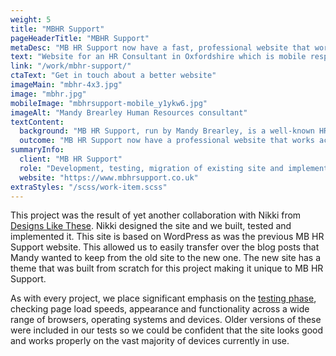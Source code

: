 ```yaml
---
weight: 5
title: "MBHR Support"
pageHeaderTitle: "MBHR Support"
metaDesc: "MB HR Support now have a fast, professional website that works across all device sizes and types and which the owner can update easily"
text: "Website for an HR Consultant in Oxfordshire which is mobile responsive and secure. The previous website was more of a liability than an asset. It was old and had been hacked with a variety of very dubious links. The new site is modern, more sophisticated and properly secured."
link: "/work/mbhr-support/"
ctaText: "Get in touch about a better website"
imageMain: "mbhr-4x3.jpg"
image: "mbhr.jpg"
mobileImage: "mbhrsupport-mobile_y1ykw6.jpg"
imageAlt: "Mandy Brearley Human Resources consultant"
textContent:
  background: "MB HR Support, run by Mandy Brearley, is a well-known HR company working with small and medium-sized businesses in Oxfordshire and surrounding counties. Her previous website was old-fashioned and was not mobile friendly. It had also been hacked and had a number of unwanted links peppered around the site, pointing to very dubious sites. The project was to create a new site that was modern, clear, responsive and, of course, as secure as possible."
  outcome: "MB HR Support now have a professional website that works across all device sizes and types and which Mandy can update."
summaryInfo:
  client: "MB HR Support"
  role: "Development, testing, migration of existing site and implementation"
  website: "https://www.mbhrsupport.co.uk"
extraStyles: "/scss/work-item.scss"
---
```


This project was the result of yet another collaboration with Nikki from [Designs Like These](https://www.designslikethese.co.uk/). Nikki designed the site and we built, tested and implemented it. This site is based on WordPress as was the previous MB HR Support website. This allowed us to easily transfer over the blog posts that Mandy wanted to keep from the old site to the new one. The new site has a theme that was built from scratch for this project making it unique to MB HR Support.

As with every project, we place significant emphasis on the [testing phase](/services/website-creation/web-development-website-testing/), checking page load speeds, appearance and functionality across a wide range of browsers, operating systems and devices. Older versions of these were included in our tests so we could be confident that the site looks good and works properly on the vast majority of devices currently in use.
